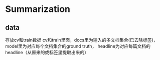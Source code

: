# Summarization
## data
存放cv和train数据
cv和train里面，docs里为输入的多文档集合(已去除标签)，model里为对应每个文档集合的ground truth， headline为对应每篇文档的headline（从原来的<HEADLINE>或<HEAD>标签里提取出来的）
